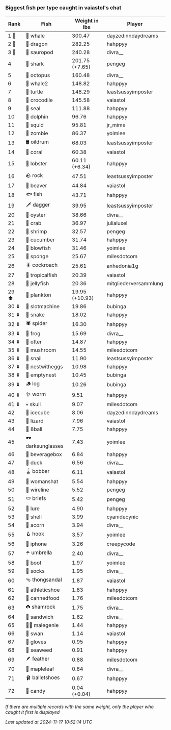 ### Biggest fish per type caught in vaiastol's chat
| Rank | Fish | Weight in lbs | Player |
|------|--------|-----------|---------|
| 1 🥇  | 🐳 whale | 300.47 | dayzedinndaydreams |
| 2 🥈  | 🐉 dragon | 282.25 | hahppyy |
| 3 🥉  | 🦕 sauropod | 240.28 | divra__ |
| 4  | 🦈 shark | 201.75 (+7.65) | pengeg |
| 5  | 🐙 octopus | 160.48 | divra__ |
| 6  | 🐋 whale2 | 148.82 | hahppyy |
| 7  | 🐢 turtle | 148.29 | leastsussyimposter |
| 8  | 🐊 crocodile | 145.58 | vaiastol |
| 9  | 🦭 seal | 111.88 | hahppyy |
| 10  | 🐬 dolphin | 96.76 | hahppyy |
| 11  | 🦑 squid | 95.81 | jr_mime |
| 12  | 🧟 zombie | 86.37 | yoimlee |
| 13  | 🛢️ oildrum | 68.03 | leastsussyimposter |
| 14  | 🪸 coral | 60.38 | vaiastol |
| 15  | 🦞 lobster | 60.11 (+6.34) | hahppyy |
| 16  | 🪨 rock | 47.51 | leastsussyimposter |
| 17  | 🦫 beaver | 44.84 | vaiastol |
| 18  | 🐟 fish | 43.71 | hahppyy |
| 19  | 🗡️ dagger | 39.95 | leastsussyimposter |
| 20  | 🦪 oyster | 38.66 | divra__ |
| 21  | 🦀 crab | 36.97 | julialuxel |
| 22  | 🦐 shrimp | 32.57 | pengeg |
| 23  | 🥒 cucumber | 31.74 | hahppyy |
| 24  | 🐡 blowfish | 31.46 | yoimlee |
| 25  | 🧽 sponge | 25.67 | milesdotcom |
| 26  | 🪳 cockroach | 25.61 | anhedonia1g |
| 27  | 🐠 tropicalfish | 20.39 | vaiastol |
| 28  | 🪼 jellyfish | 20.36 | mitgliederversammlung |
| 29 ⬆ | 🦠 plankton | 19.95 (+10.93) | hahppyy |
| 30 ⬇ | 🎰 slotmachine | 19.86 | bubinga |
| 31 ⬇ | 🐍 snake | 18.02 | hahppyy |
| 32 ⬇ | 🕷️ spider | 16.30 | hahppyy |
| 33 ⬇ | 🐸 frog | 15.69 | divra__ |
| 34 ⬇ | 🦦 otter | 14.87 | hahppyy |
| 35 ⬇ | 🍄 mushroom | 14.55 | milesdotcom |
| 36 ⬇ | 🐌 snail | 11.90 | leastsussyimposter |
| 37 ⬇ | 🪺 nestwitheggs | 10.98 | hahppyy |
| 38 ⬇ | 🪹 emptynest | 10.45 | bubinga |
| 39 ⬇ | 🪵 log | 10.26 | bubinga |
| 40 ⬇ | 🪱 worm | 9.51 | hahppyy |
| 41 ⬇ | 💀 skull | 9.07 | milesdotcom |
| 42  | 🧊 icecube | 8.06 | dayzedinndaydreams |
| 43  | 🦎 lizard | 7.96 | vaiastol |
| 44  | 🎱 8ball | 7.75 | hahppyy |
| 45  | 🕶️ darksunglasses | 7.43 | yoimlee |
| 46  | 🧃 beveragebox | 6.84 | hahppyy |
| 47  | 🦆 duck | 6.56 | divra__ |
| 48  | 🪀 bobber | 6.11 | vaiastol |
| 49  | 👒 womanshat | 5.54 | hahppyy |
| 50  | 🧵 wireline | 5.52 | pengeg |
| 51  | 🩲 briefs | 5.42 | pengeg |
| 52  | 🎏 lure | 4.90 | hahppyy |
| 53  | 🐚 shell | 3.99 | cyanidecynic |
| 54  | 🌰 acorn | 3.94 | divra__ |
| 55  | 🪝 hook | 3.57 | yoimlee |
| 56  | 📱 iphone | 3.26 | creepycode |
| 57  | ☂️ umbrella | 2.40 | divra__ |
| 58  | 👢 boot | 1.97 | yoimlee |
| 59  | 🧦 socks | 1.95 | divra__ |
| 60  | 🩴 thongsandal | 1.87 | vaiastol |
| 61  | 👟 athleticshoe | 1.83 | hahppyy |
| 62  | 🥫 cannedfood | 1.76 | milesdotcom |
| 63  | ☘️ shamrock | 1.75 | divra__ |
| 64  | 🥪 sandwich | 1.62 | divra__ |
| 65  | 🧞‍♂ malegenie | 1.44 | hahppyy |
| 66  | 🦢 swan | 1.14 | vaiastol |
| 67  | 🧤 gloves | 0.95 | hahppyy |
| 68  | 🌿 seaweed | 0.91 | hahppyy |
| 69  | 🪶 feather | 0.88 | milesdotcom |
| 70  | 🍁 mapleleaf | 0.84 | divra__ |
| 71  | 🩰 balletshoes | 0.67 | hahppyy |
| 72  | 🍬 candy | 0.04 (+0.04) | hahppyy |

_If there are multiple records with the same weight, only the player who caught it first is displayed_

_Last updated at 2024-11-17 10:52:14 UTC_